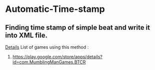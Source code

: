 # Automatic-Time-stamp
## Finding time stamp of simple beat and write it into XML file.
[Details](https://www.scribd.com/document/361868652/Automatic-Time-Stamp-Beat-Detection-Based-on-Max-Peak-Values-for-Rhythm-Game)
List of games using this method :
1.  https://play.google.com/store/apps/details?id=com.MumblingManGames.BTCR
